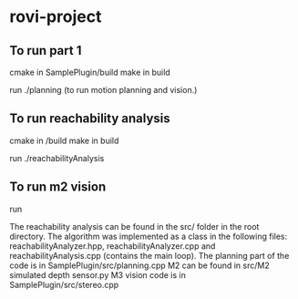 # rovi-project

## To run part 1
cmake in SamplePlugin/build 
make in build

run ./planning           (to run motion planning and vision.)

## To run reachability analysis
cmake in /build
make in build

run ./reachabilityAnalysis


## To run m2 vision
run 

The reachability analysis can be found in the src/ folder in the root directory. The algorithm was implemented as a class in the following files: reachabilityAnalyzer.hpp, reachabilityAnalyzer.cpp and reachabilityAnalysis.cpp (contains the main loop).
The planning part of the code is in SamplePlugin/src/planning.cpp
M2 can be found in src/M2 simulated depth sensor.py
M3 vision code is in SamplePlugin/src/stereo.cpp

